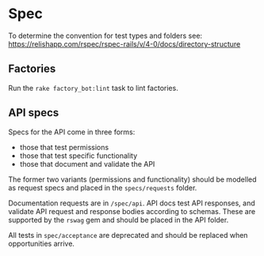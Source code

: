 # Spec

To determine the convention for test types and folders see:
https://relishapp.com/rspec/rspec-rails/v/4-0/docs/directory-structure

## Factories

Run the `rake factory_bot:lint` task to lint factories.

## API specs

Specs for the API come in three forms:

- those that test permissions
- those that test specific functionality
- those that document and validate the API

The former two variants (permissions and functionality) should
be modelled as request specs and placed in the `specs/requests`
folder.

Documentation requests are in `/spec/api`.
API docs test API responses, and validate API request and response
bodies according to schemas. These are supported by the
`rswag` gem and should be placed in the API folder.


All tests in `spec/acceptance` are deprecated and should be replaced
when opportunities arrive.
